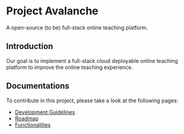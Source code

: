 # Project Avalanche
A open-source (to be) full-stack online teaching platform.

## Introduction
Our goal is to implement a full-stack cloud deployable online teaching platform to improve the online teaching experience.

## Documentations
To contribute in this project, please take a look at the following pages:

- [Development Guidelines](documentations/Development%20Guidelines.md)
- [Roadmap](documentations/Roadmap.md)
- [Functionalities](documentations/Functionalities.md)